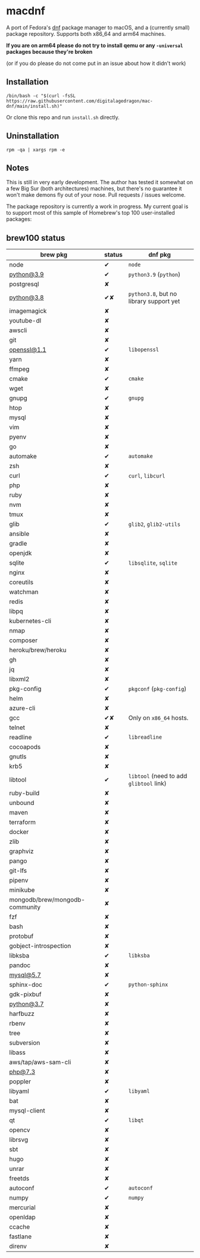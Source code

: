 # macdnf

A port of Fedora's [dnf](https://github.com/rpm-software-management/dnf) package manager to macOS, and a (currently small) package repository.
Supports both x86_64 and arm64 machines.

**If you are on arm64 please do not try to install qemu or any `-universal` packages because they're broken**

(or if you do please do not come put in an issue about how it didn't work)

## Installation

```
/bin/bash -c "$(curl -fsSL https://raw.githubusercontent.com/digitalagedragon/mac-dnf/main/install.sh)"
```

Or clone this repo and run `install.sh` directly.

## Uninstallation

```
rpm -qa | xargs rpm -e
```

## Notes

This is still in very early development. The author has tested it somewhat on a few Big Sur (both architectures) machines, but there's no guarantee it won't make demons fly out of your nose. Pull requests / issues welcome.

The package repository is currently a work in progress. My current goal is to support most of this sample of Homebrew's top 100 user-installed packages:

## brew100 status

brew pkg | status | dnf pkg
--- | --- | ---
node | ✔ | `node`
python@3.9 | ✔ | `python3.9` (`python`)
postgresql | ✘ |
python@3.8 | ✔✘ | `python3.8`, but no library support yet
imagemagick | ✘ |
youtube-dl | ✘ |
awscli | ✘ |
git | ✘ |
openssl@1.1 | ✔ | `libopenssl`
yarn | ✘ |
ffmpeg | ✘ |
cmake | ✔ | `cmake`
wget | ✘ |
gnupg | ✔ | `gnupg`
htop | ✘ |
mysql | ✘ |
vim | ✘ |
pyenv | ✘ |
go | ✘ |
automake | ✔ | `automake`
zsh | ✘ |
curl | ✔ | `curl`, `libcurl`
php | ✘ |
ruby | ✘ |
nvm | ✘ |
tmux | ✘ |
glib | ✔ | `glib2`, `glib2-utils`
ansible | ✘ |
gradle | ✘ |
openjdk | ✘ |
sqlite | ✔ | `libsqlite`, `sqlite`
nginx | ✘ |
coreutils | ✘ |
watchman | ✘ |
redis | ✘ |
libpq | ✘ |
kubernetes-cli | ✘ |
nmap | ✘ |
composer | ✘ |
heroku/brew/heroku | ✘ |
gh | ✘ |
jq | ✘ |
libxml2 | ✘ |
pkg-config | ✔ | `pkgconf` (`pkg-config`)
helm | ✘ |
azure-cli | ✘ |
gcc | ✔✘ | Only on `x86_64` hosts.
telnet | ✘ |
readline | ✔ | `libreadline`
cocoapods | ✘ |
gnutls | ✘ |
krb5 | ✘ |
libtool | ✔ | `libtool` (need to add `glibtool` link)
ruby-build | ✘ |
unbound | ✘ |
maven | ✘ |
terraform | ✘ |
docker | ✘ |
zlib | ✘ |
graphviz | ✘ |
pango | ✘ |
git-lfs | ✘ |
pipenv | ✘ |
minikube | ✘ |
mongodb/brew/mongodb-community | ✘ |
fzf | ✘ |
bash | ✘ |
protobuf | ✘ |
gobject-introspection | ✘ |
libksba | ✔ | `libksba`
pandoc | ✘ |
mysql@5.7 | ✘ |
sphinx-doc | ✔ | `python-sphinx`
gdk-pixbuf | ✘ |
python@3.7 | ✘ |
harfbuzz | ✘ |
rbenv | ✘ |
tree | ✘ |
subversion | ✘ |
libass | ✘ |
aws/tap/aws-sam-cli | ✘ |
php@7.3 | ✘ |
poppler | ✘ |
libyaml | ✔ | `libyaml`
bat | ✘ |
mysql-client | ✘ |
qt | ✔ | `libqt`
opencv | ✘ |
librsvg | ✘ |
sbt | ✘ |
hugo | ✘ |
unrar | ✘ |
freetds | ✘ |
autoconf | ✔ | `autoconf`
numpy | ✔ | `numpy`
mercurial | ✘ |
openldap | ✘ |
ccache | ✘ |
fastlane | ✘ |
direnv | ✘ |
